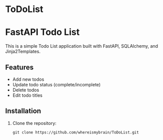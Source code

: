 # ToDoList
# FastAPI Todo List

This is a simple Todo List application built with FastAPI, SQLAlchemy, and Jinja2Templates.

## Features

- Add new todos
- Update todo status (complete/incomplete)
- Delete todos
- Edit todo titles

## Installation

1. Clone the repository:
   ```shell
   git clone https://github.com/whereismybrain/ToDoList.git
